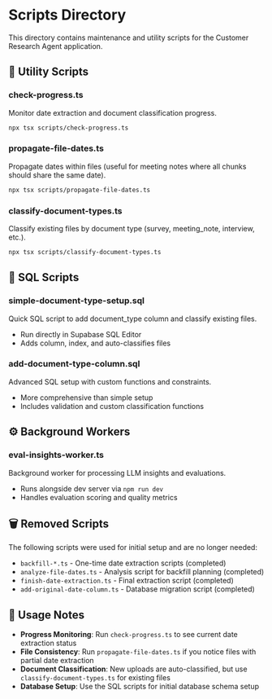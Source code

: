 # Scripts Directory

This directory contains maintenance and utility scripts for the Customer Research Agent application.

## 🔧 Utility Scripts

### **check-progress.ts**
Monitor date extraction and document classification progress.
```bash
npx tsx scripts/check-progress.ts
```

### **propagate-file-dates.ts** 
Propagate dates within files (useful for meeting notes where all chunks should share the same date).
```bash
npx tsx scripts/propagate-file-dates.ts
```

### **classify-document-types.ts**
Classify existing files by document type (survey, meeting_note, interview, etc.).
```bash
npx tsx scripts/classify-document-types.ts
```

## 📄 SQL Scripts

### **simple-document-type-setup.sql**
Quick SQL script to add document_type column and classify existing files.
- Run directly in Supabase SQL Editor
- Adds column, index, and auto-classifies files

### **add-document-type-column.sql**
Advanced SQL setup with custom functions and constraints.
- More comprehensive than simple setup
- Includes validation and custom classification functions

## ⚙️ Background Workers

### **eval-insights-worker.ts**
Background worker for processing LLM insights and evaluations.
- Runs alongside dev server via `npm run dev`
- Handles evaluation scoring and quality metrics

## 🗑️ Removed Scripts

The following scripts were used for initial setup and are no longer needed:
- `backfill-*.ts` - One-time date extraction scripts (completed)
- `analyze-file-dates.ts` - Analysis script for backfill planning (completed)
- `finish-date-extraction.ts` - Final extraction script (completed)
- `add-original-date-column.ts` - Database migration script (completed)

## 🎯 Usage Notes

- **Progress Monitoring**: Run `check-progress.ts` to see current date extraction status
- **File Consistency**: Run `propagate-file-dates.ts` if you notice files with partial date extraction
- **Document Classification**: New uploads are auto-classified, but use `classify-document-types.ts` for existing files
- **Database Setup**: Use the SQL scripts for initial database schema setup